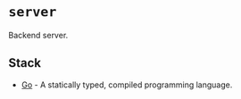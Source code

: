 # `server`

Backend server.

## Stack

- [Go](https://golang.org/) - A statically typed, compiled programming language.
